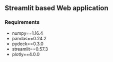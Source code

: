 
## Streamlit based Web application

### Requirements

* numpy==1.16.4
* pandas==0.24.2
* pydeck==0.3.0
* streamlit==0.57.3
* plotly==4.0.0
